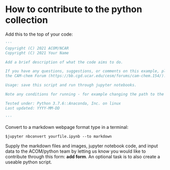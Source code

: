 # How to contribute to the python collection

Add this to the top of your code:


```python
'''
Copyright (C) 2021 ACOM/NCAR
Copyright (C) 2021 Your Name

Add a brief description of what the code aims to do.

If you have any questions, suggestions, or comments on this example, please use
the CAM-chem Forum (https://bb.cgd.ucar.edu/cesm/forums/cam-chem.154/).

Usage: save this script and run through jupyter notebooks.

Note any conditions for running - for example changing the path to the data file.

Tested under: Python 3.7.6::Anaconda, Inc. on linux
Last updated: YYYY-MM-DD

'''
```

Convert to a markdown webpage format type in a terminal:

    $jupyter nbconvert yourfile.ipynb --to markdown

Supply the markdown files and images, jupyter notebook code, and input data to the ACOM/python team by letting us know you would like to contribute through this form: **add form**. An optional task is to also create a useable python script.
